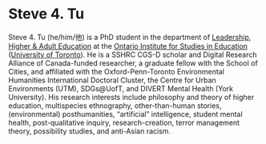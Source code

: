 # Steve 4. Tu

Steve 4. Tu (he/him/他) is a PhD student in the department of [Leadership, Higher & Adult Education](https://www.oise.utoronto.ca/lhae) at the [Ontario Institute for Studies in Education](https://www.oise.utoronto.ca/) ([University of Toronto](https://www.utoronto.ca/)). He is a SSHRC CGS-D scholar and Digital Research Alliance of Canada-funded researcher, a graduate fellow with the School of Cities, and affiliated with the Oxford-Penn-Toronto Environmental Humanities International Doctoral Cluster, the Centre for Urban Environments (UTM), SDGs@UofT, and DIVERT Mental Health (York University). His research interests include philosophy and theory of higher education, multispecies ethnography, other-than-human stories, (environmental) posthumanities, “artificial” intelligence, student mental health, post-qualitative inquiry, research-creation, terror management theory, possibility studies, and anti-Asian racism. 
